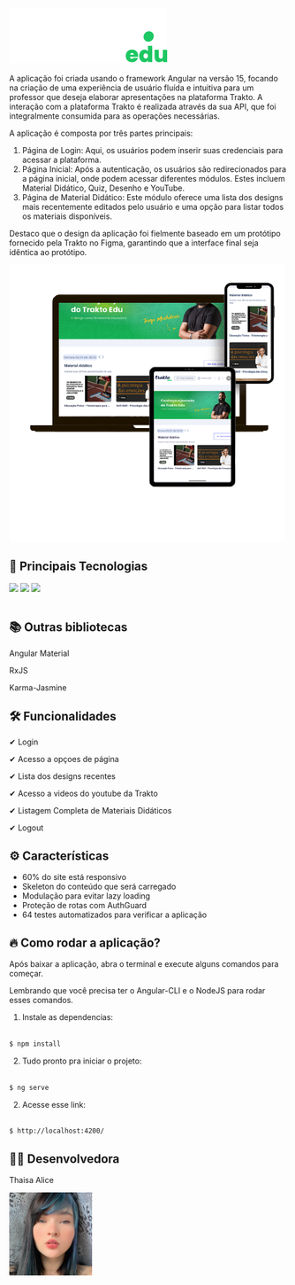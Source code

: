 # <img align="center" src="./src/assets/images/logo_trakto_dark.svg"/>

<p>A aplicação foi criada usando o framework Angular na versão 15, focando na criação de uma experiência de usuário fluída e intuitiva para um professor que deseja elaborar apresentações na plataforma Trakto. A interação com a plataforma Trakto é realizada através da sua API, que foi integralmente consumida para as operações necessárias.

A aplicação é composta por três partes principais:

1. Página de Login: Aqui, os usuários podem inserir suas credenciais para acessar a plataforma.
2. Página Inicial: Após a autenticação, os usuários são redirecionados para a página inicial, onde podem acessar diferentes módulos. Estes incluem Material Didático, Quiz, Desenho e YouTube.
3. Página de Material Didático: Este módulo oferece uma lista dos designs mais recentemente editados pelo usuário e uma opção para listar todos os materiais disponíveis.

Destaco que o design da aplicação foi fielmente baseado em um protótipo fornecido pela Trakto no Figma, garantindo que a interface final seja idêntica ao protótipo.
<p/>


<img src="./src/assets/images/trakto_example.png"/>

## 🚀 Principais Tecnologias
<div>
    <img src="https://img.shields.io/badge/Angular-DD0031?style=for-the-badge&logo=angular&logoColor=white" /> 
    <img src="https://img.shields.io/badge/Sass-CC6699?style=for-the-badge&logo=sass&logoColor=white" />
    <img src="https://img.shields.io/badge/TypeScript-007ACC?style=for-the-badge&logo=typescript&logoColor=white" /> 
</div><br>

## 📚 Outras bibliotecas 
<p>Angular Material</p>
<p>RxJS</p>
<p>Karma-Jasmine</p>

## 🛠 Funcionalidades
<p>✔ Login</p>
<p>✔ Acesso a opçoes de página</p>
<p>✔ Lista dos designs recentes</p>
<p>✔ Acesso a videos do youtube da Trakto</p>
<p>✔ Listagem Completa de Materiais Didáticos</p>
<p>✔ Logout</p>


## ⚙ Características
<ul>
    <li>60% do site está responsivo</li>
    <li>Skeleton do conteúdo que será carregado</li>
    <li>Modulação para evitar lazy loading</li>
    <li>Proteção de rotas com AuthGuard</li>
    <li>64 testes automatizados para verificar a aplicação</li>
</ul>

## 🔥 Como rodar a aplicação?

Após baixar a aplicação, abra o terminal e execute alguns comandos para começar.

Lembrando que você precisa ter o Angular-CLI e o NodeJS para rodar esses comandos.

1. Instale as dependencias:

```sh

$ npm install

```


2. Tudo pronto pra iniciar o projeto:

```sh

$ ng serve

```


2. Acesse esse link:

```sh

$ http://localhost:4200/

```

## 👩🏻 Desenvolvedora
<p>Thaisa Alice</p>
<img width="150px" heigth="150px" src="./src/assets/images/alice.jpg"/>
